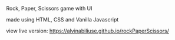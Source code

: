 Rock, Paper, Scissors game with UI

made using HTML, CSS and Vanilla Javascript

view live version: https://alvinabiliuse.github.io/rockPaperScissors/
